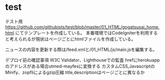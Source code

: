 # test
テスト用
https://github.com/githubists/test/blob/master/01_HTML/gogatsusai_home.html
にてテンプレートを作成している。
本番環境ではCodeIgniterを利用すると考えられるが現状はページごとにhtmlファイルを作成している。

ニュースの内容を更新する際は/feed.xmlと/01_HTML/js/main.jsを編集する。

デプロイ前の確認事項
W3C Validator、Lighthouseでの監査
hrefにherokuappのアドレスがある場合utmed-mayfesに変換する
カスタムCSS,JavascriptのMinify、zopfliによるgzip圧縮
title,descriptionはページごとに異なるか
